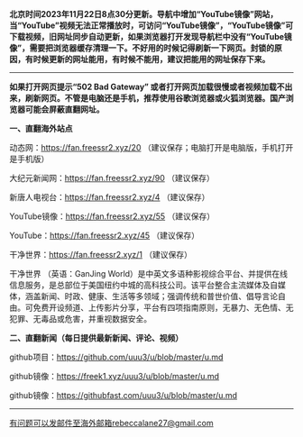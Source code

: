 **北京时间2023年11月22日8点30分更新。导航中增加“YouTube镜像”网站，当“YouTube”视频无法正常播放时，可访问“YouTube镜像”，“YouTube镜像”可下载视频，旧网址同步自动更新，如果浏览器打开发现导航栏中没有“YouTube镜像”，需要把浏览器缓存清理一下。不好用的时候记得刷新一下网页。封锁的原因，有时候更新的网址能用，有时候不能用，建议把能用的网址保存下来。**

***

**如果打开网页提示“502 Bad Gateway” 或者打开网页加载很慢或者视频加载不出来，刷新网页。不管是电脑还是手机，推荐使用谷歌浏览器或火狐浏览器。国产浏览器可能会屏蔽直翻网址。**

**一、直翻海外站点**

动态网：https://fan.freessr2.xyz/20 （建议保存；电脑打开是电脑版，手机打开是手机版）

大纪元新闻网：https://fan.freessr2.xyz/90 （建议保存）

新唐人电视台：https://fan.freessr2.xyz/4 （建议保存）

YouTube镜像：https://fan.freessr2.xyz/55 （建议保存）

YouTube：https://fan.freessr2.xyz/45 （建议保存）

干净世界：https://fan.freessr2.xyz/1 （建议保存）

干净世界 （英语：GanJing World）是中英文多语种影视综合平台、并提供在线信息服务，是总部位于美国纽约中城的高科技公司。该平台整合主流媒体及自媒体，涵盖新闻、时政、健康、生活等多领域；强调传统和普世价值、倡导言论自由。可免费开设频道、上传影片分享，平台有四项指南原则，无暴力、无色情、无犯罪、无毒品或危害，并重视数据安全。

**二、直翻新闻（每日提供最新新闻、评论、视频）**

github项目：https://github.com/uuu3/u/blob/master/u.md

github镜像：https://freek1.xyz/uuu3/u/blob/master/u.md

github镜像：https://githubfast.com/uuu3/u/blob/master/u.md


***


有问题可以发邮件至海外邮箱rebeccalane27@gmail.com

